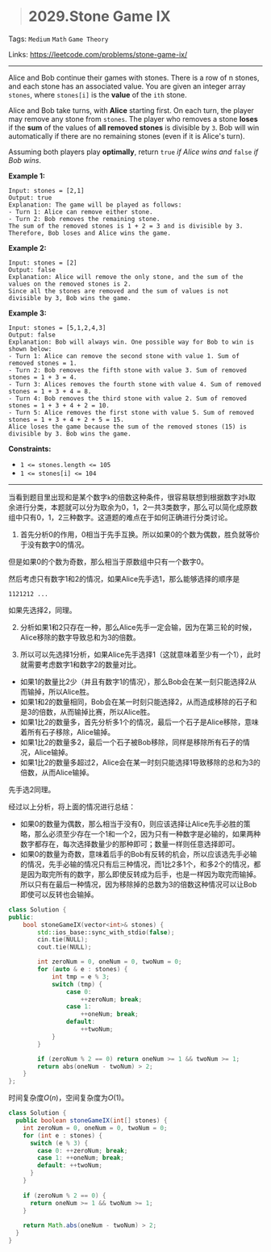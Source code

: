 > # 2029.Stone Game IX

Tags: `Medium` `Math` `Game Theory`

Links: https://leetcode.com/problems/stone-game-ix/

----

Alice and Bob continue their games with stones. There is a row of n stones, and each stone has an associated value. You are given an integer array `stones`, where `stones[i]` is the **value** of the `ith` stone.

Alice and Bob take turns, with **Alice** starting first. On each turn, the player may remove any stone from `stones`. The player who removes a stone **loses** if the **sum** of the values of **all removed stones** is divisible by `3`. Bob will win automatically if there are no remaining stones (even if it is Alice's turn).

Assuming both players play **optimally**, return `true` *if Alice wins and* `false` *if Bob wins*.

**Example 1:**

```
Input: stones = [2,1]
Output: true
Explanation: The game will be played as follows:
- Turn 1: Alice can remove either stone.
- Turn 2: Bob removes the remaining stone. 
The sum of the removed stones is 1 + 2 = 3 and is divisible by 3. Therefore, Bob loses and Alice wins the game.
```

**Example 2:**

```
Input: stones = [2]
Output: false
Explanation: Alice will remove the only stone, and the sum of the values on the removed stones is 2. 
Since all the stones are removed and the sum of values is not divisible by 3, Bob wins the game.
```

**Example 3:**

```
Input: stones = [5,1,2,4,3]
Output: false
Explanation: Bob will always win. One possible way for Bob to win is shown below:
- Turn 1: Alice can remove the second stone with value 1. Sum of removed stones = 1.
- Turn 2: Bob removes the fifth stone with value 3. Sum of removed stones = 1 + 3 = 4.
- Turn 3: Alices removes the fourth stone with value 4. Sum of removed stones = 1 + 3 + 4 = 8.
- Turn 4: Bob removes the third stone with value 2. Sum of removed stones = 1 + 3 + 4 + 2 = 10.
- Turn 5: Alice removes the first stone with value 5. Sum of removed stones = 1 + 3 + 4 + 2 + 5 = 15.
Alice loses the game because the sum of the removed stones (15) is divisible by 3. Bob wins the game.
```

**Constraints:**

- `1 <= stones.length <= 105`
- `1 <= stones[i] <= 104`

------

当看到题目里出现和是某个数字`k`的倍数这种条件，很容易联想到根据数字对`k`取余进行分类，本题就可以分为取余为0，1，2一共3类数字，那么可以简化成原数组中只有0，1，2三种数字。这道题的难点在于如何正确进行分类讨论。

1. 首先分析0的作用，0相当于先手互换。所以如果0的个数为偶数，胜负就等价于没有数字0的情况。

但是如果0的个数为奇数，那么相当于原数组中只有一个数字0。

然后考虑只有数字1和2的情况，如果Alice先手选1，那么能够选择的顺序是

```
1121212 ...
```

如果先选择2，同理。

2. 分析如果1和2只存在一种，那么Alice先手一定会输，因为在第三轮的时候，Alice移除的数字导致总和为3的倍数。

3. 所以可以先选择1分析，如果Alice先手选择1（这就意味着至少有一个1），此时就需要考虑数字1和数字2的数量对比。

* 如果1的数量比2少（并且有数字1的情况），那么Bob会在某一刻只能选择2从而输掉，所以Alice胜。
* 如果1和2的数量相同，Bob会在某一时刻只能选择2，从而造成移除的石子和是3的倍数，从而输掉比赛，所以Alice胜。
* 如果1比2的数量多，首先分析多1个的情况，最后一个石子是Alice移除，意味着所有石子移除，Alice输掉。
* 如果1比2的数量多2，最后一个石子被Bob移除，同样是移除所有石子的情况，Alice输掉。
* 如果1比2的数量多超过2，Alice会在某一时刻只能选择1导致移除的总和为3的倍数，从而Alice输掉。

先手选2同理。

经过以上分析，将上面的情况进行总结：

* 如果0的数量为偶数，那么相当于没有0，则应该选择让Alice先手必胜的策略，那么必须至少存在一个1和一个2，因为只有一种数字是必输的，如果两种数字都存在，每次选择数量少的那种即可；数量一样则任意选择即可。
* 如果0的数量为奇数，意味着后手的Bob有反转的机会，所以应该选先手必输的情况，先手必输的情况只有后三种情况，而1比2多1个，和多2个的情况，都是因为取完所有的数字，那么即使反转成为后手，也是一样因为取完而输掉。所以只有在最后一种情况，因为移除掉的总数为3的倍数这种情况可以让Bob即使可以反转也会输掉。

```c++
class Solution {
public:
    bool stoneGameIX(vector<int>& stones) {
        std::ios_base::sync_with_stdio(false);
        cin.tie(NULL);
        cout.tie(NULL);

        int zeroNum = 0, oneNum = 0, twoNum = 0;
        for (auto & e : stones) {
            int tmp = e % 3;
            switch (tmp) {
                case 0: 
                    ++zeroNum; break;
                case 1: 
                    ++oneNum; break;
                default: 
                    ++twoNum;
            }
        }

        if (zeroNum % 2 == 0) return oneNum >= 1 && twoNum >= 1;
        return abs(oneNum - twoNum) > 2;
    }
};
```

时间复杂度$O(n)$，空间复杂度为$O(1)$。



```java
class Solution {
  public boolean stoneGameIX(int[] stones) {
    int zeroNum = 0, oneNum = 0, twoNum = 0;
    for (int e : stones) {
      switch (e % 3) {
        case 0: ++zeroNum; break;
        case 1: ++oneNum; break;
        default: ++twoNum;
      }
    }
    
    if (zeroNum % 2 == 0) {
      return oneNum >= 1 && twoNum >= 1;
    }
    
    return Math.abs(oneNum - twoNum) > 2;
  }
}
```

